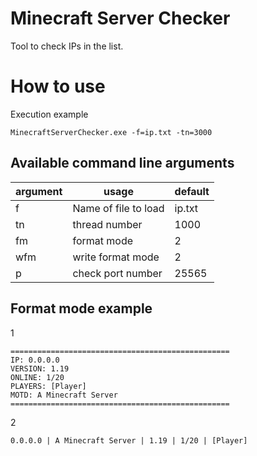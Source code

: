 # Minecraft Server Checker
Tool to check IPs in the list.  

# How to use
Execution example
```
MinecraftServerChecker.exe -f=ip.txt -tn=3000
```
## Available command line arguments  
| argument | usage | default |
| ------------- | ------------- | ------------- |
| f | Name of file to load | ip.txt |
| tn | thread number | 1000 |
| fm | format mode | 2 |
| wfm | write format mode | 2 |
| p | check port number | 25565 |

## Format mode example
1
```
=================================================
IP: 0.0.0.0
VERSION: 1.19
ONLINE: 1/20
PLAYERS: [Player]
MOTD: A Minecraft Server
=================================================
```

2
```
0.0.0.0 | A Minecraft Server | 1.19 | 1/20 | [Player]
```

